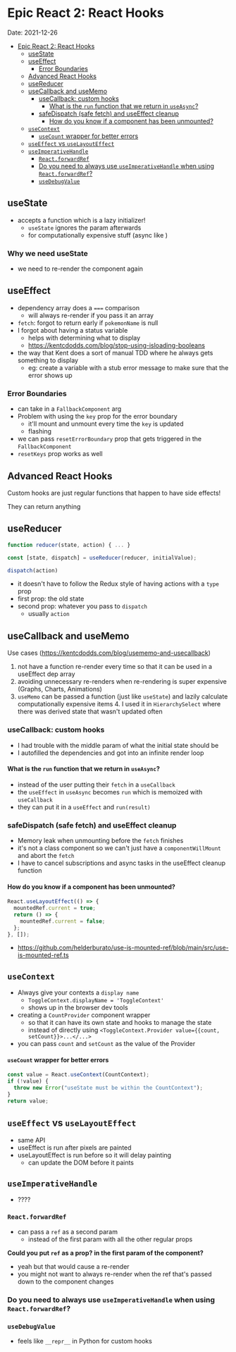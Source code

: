 # Epic React 2: React Hooks

Date: 2021-12-26

- [Epic React 2: React Hooks](#epic-react-2-react-hooks)
  - [useState](#usestate)
  - [useEffect](#useeffect)
    - [Error Boundaries](#error-boundaries)
  - [Advanced React Hooks](#advanced-react-hooks)
  - [useReducer](#usereducer)
  - [useCallback and useMemo](#usecallback-and-usememo)
    - [useCallback: custom hooks](#usecallback-custom-hooks)
      - [What is the `run` function that we return in `useAsync`?](#what-is-the-run-function-that-we-return-in-useasync)
    - [safeDispatch (safe fetch) and useEffect cleanup](#safedispatch-safe-fetch-and-useeffect-cleanup)
      - [How do you know if a component has been unmounted?](#how-do-you-know-if-a-component-has-been-unmounted)
  - [`useContext`](#usecontext)
      - [`useCount` wrapper for better errors](#usecount-wrapper-for-better-errors)
  - [`useEffect` vs `useLayoutEffect`](#useeffect-vs-uselayouteffect)
  - [`useImperativeHandle`](#useimperativehandle)
    - [`React.forwardRef`](#reactforwardref)
    - [Do you need to always use `useImperativeHandle` when using `React.forwardRef`?](#do-you-need-to-always-use-useimperativehandle-when-using-reactforwardref)
    - [`useDebugValue`](#usedebugvalue)

## useState

- accepts a function which is a lazy initializer!
    - `useState` ignores the param afterwards
    - for computationally expensive stuff (async like )

### Why we need useState
* we need to re-render the component again

## useEffect

- dependency array does a `===` comparison
    - will always re-render if you pass it an array
- `fetch`: forgot to return early if `pokemonName` is null
- I forgot about having a status variable
  - helps with determining what to display
  - https://kentcdodds.com/blog/stop-using-isloading-booleans
- the way that Kent does a sort of manual TDD where he always gets something to display
  - eg: create a variable with a stub error message to make sure that the error shows up

### Error Boundaries

- can take in a `FallbackComponent` arg
- Problem with using the `key` prop for the error boundary
  - it'll mount and unmount every time the `key` is updated
  - flashing
- we can pass `resetErrorBoundary` prop that gets triggered in the `FallbackComponent`
- `resetKeys` prop works as well

## Advanced React Hooks

Custom hooks are just regular functions that happen to have side effects!

They can return anything

## useReducer

```js
function reducer(state, action) { ... }

const [state, dispatch] = useReducer(reducer, initialValue);

dispatch(action)
```

- it doesn't have to follow the Redux style of having actions with a `type` prop
- first prop: the old state
- second prop: whatever you pass to `dispatch`
  - usually `action`

## useCallback and useMemo

Use cases (https://kentcdodds.com/blog/usememo-and-usecallback)

1. not have a function re-render every time so that it can be used in a useEffect dep array
2. avoiding unnecessary re-renders when re-rendering is super expensive (Graphs, Charts, Animations)
3. `useMemo` can be passed a function (just like `useState`) and lazily calculate computationally expensive items
    4. I used it in `HierarchySelect` where there was derived state that wasn't updated often

### useCallback: custom hooks

- I had trouble with the middle param of what the initial state should be
- I autofilled the dependencies and got into an infinite render loop

#### What is the `run` function that we return in `useAsync`?

- instead of the user putting their `fetch` in a `useCallback`
- the `useEffect` in `useAsync` becomes `run` which is memoized with `useCallback`
- they can put it in a `useEffect` and `run(result)`

### safeDispatch (safe fetch) and useEffect cleanup

- Memory leak when unmounting before the `fetch` finishes
- it's not a class component so we can't just have a `componentWillMount` and abort the `fetch`
- I have to cancel subscriptions and async tasks in the useEffect cleanup function

#### How do you know if a component has been unmounted?

```jsx
React.useLayoutEffect(() => {
  mountedRef.current = true;
  return () => {
    mountedRef.current = false;
  };
}, []);
```

- https://github.com/helderburato/use-is-mounted-ref/blob/main/src/use-is-mounted-ref.ts

## `useContext`

- Always give your contexts a `display name`
  - `ToggleContext.displayName = 'ToggleContext'`
  - shows up in the browser dev tools
- creating a `CountProvider` component wrapper
  - so that it can have its own state and hooks to manage the state
  - instead of directly using `<ToggleContext.Provider value={{count, setCount}}>...</...>`
- you can pass `count` and `setCount` as the value of the Provider

#### `useCount` wrapper for better errors

```js
const value = React.useContext(CountContext);
if (!value) {
  throw new Error("useState must be within the CountContext");
}
return value;
```

## `useEffect` vs `useLayoutEffect`

- same API
- useEffect is run after pixels are painted
- useLayoutEffect is run before so it will delay painting
  - can update the DOM before it paints

## `useImperativeHandle`

- ????

### `React.forwardRef`

- can pass a `ref` as a second param
  - instead of the first param with all the other regular props

**Could you put `ref` as a prop? in the first param of the component?**

- yeah but that would cause a re-render
- you might not want to always re-render when the ref that's passed down to the component changes

### Do you need to always use `useImperativeHandle` when using `React.forwardRef`?

### `useDebugValue`

- feels like `__repr__` in Python for custom hooks

[//begin]: # "Autogenerated link references for markdown compatibility"
[public-foam/epic-react/3-react-patterns]: ../../epic-react/3-react-patterns "Epic React 3: Advanced React Patterns"
[public-foam/epic-react/1-react-fundamentals]: ../../epic-react/1-react-fundamentals "Epic React 1: React Fundamentals"
[public-foam/epic-react/epic-react]: ../../epic-react/epic-react "epic-react"
[//end]: # "Autogenerated link references"
